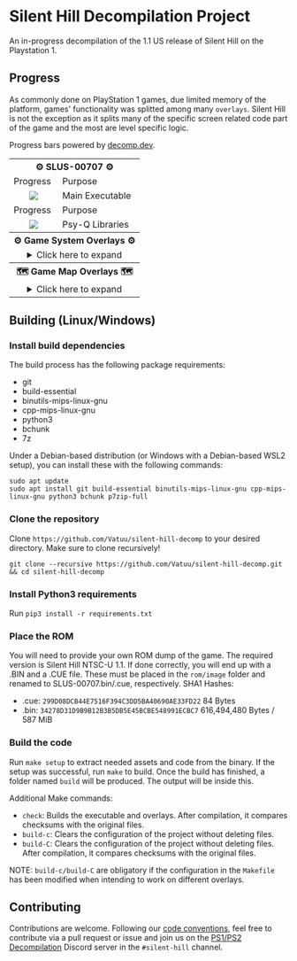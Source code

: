 # Silent Hill Decompilation Project

An in-progress decompilation of the 1.1 US release of Silent Hill on the Playstation 1.

## Progress
As commonly done on PlayStation 1 games, due limited memory of the platform, games' functionality was splitted among many `overlays`. Silent Hill is not the exception as it splits many of the specific screen related code part of the game and the most are level specific logic.

Progress bars powered by [decomp.dev](https://decomp.dev).

<table align=center>
    <tbody>
        <tr>
            <th colspan=3>⚙ SLUS-00707 ⚙</th>
        </tr>
        <tr>
            <td>Progress</td>
            <td colspan=2>Purpose</td>
        </tr>
        <tr>
            <td align=center><img src="https://decomp.dev/Vatuu/silent-hill-decomp.svg?mode=shield&measure=code&category=main"/></td>
            <td colspan=2>Main Executable</td>
        </tr>
        <tr>
            <td>Progress</td>
            <td colspan=2>Purpose</td>
        </tr>
        <tr>
            <td align=center><img src="https://decomp.dev/Vatuu/silent-hill-decomp.svg?mode=shield&measure=code&category=sdk"/></td>
            <td colspan=2>Psy-Q Libraries</td>
        </tr>
        <tr>
            <th colspan=3>⚙ Game System Overlays ⚙</th>
        </tr>
        <tr>
            <td colspan=3 align=center>
<details>
<summary>Click here to expand</summary>
<!-- Github incorrectly parses it if it's indented... -->
<table>
    <tbody>
        <tr>
          <th colspan=3>🧟‍♂️⚔⚙🎮 BODYPROG.BIN 🎮⚙⚔🧟‍♂️</th>
        </tr>
        <tr>
            <td>Progress</td>
            <td colspan=2>Purpose</td>
        </tr>
        <tr>
            <td align=center><img src="https://decomp.dev/Vatuu/silent-hill-decomp.svg?mode=shield&measure=code&category=engine"/></td>
            <td colspan=2>Main Game Logic</td>
        </tr>
        <tr>
          <th colspan=3>👨‍💼 B_KONAMI.BIN 👨‍💼</th>
        </tr>
        <tr>
            <td>Progress</td>
            <td colspan=2>Purpose</td>
        </tr>
        <tr>
            <td align=center><img src="https://decomp.dev/Vatuu/silent-hill-decomp.svg?mode=shield&measure=code&unit=screens/b_konami/b_konami"/></td>
            <td colspan=2>Boot Screen Logic</td>
        </tr>
        <tr>
          <th colspan=3>🎞 STREAM.BIN 🎞</th>
        </tr>
        <tr>
            <td>Progress</td>
            <td colspan=2>Purpose</td>
        </tr>
        <tr>
            <td align=center><img src="https://decomp.dev/Vatuu/silent-hill-decomp.svg?mode=shield&measure=code&unit=screens/stream/stream&color=rgb(0,200,0)"/></td>
            <td>Full Motion Video Stream Logic</td>
        </tr>
        <tr>
          <th colspan=3>💾 SAVELOAD.BIN 💾</th>
        </tr>
        <tr>
            <td>Progress</td>
            <td colspan=2>Purpose</td>
        </tr>
        <tr>
            <td align=center><img src="https://decomp.dev/Vatuu/silent-hill-decomp.svg?mode=shield&measure=code&unit=screens/saveload/saveload"/></td>
            <td colspan=2>Save and Load Screen Logic</td>
        </tr>
        <tr>
          <th colspan=3>📜 STF_ROLL.BIN 📜</th>
        </tr>
        <tr>
            <td>Progress</td>
            <td colspan=2>Purpose</td>
        </tr>
        <tr>
            <td align=center><img src="https://decomp.dev/Vatuu/silent-hill-decomp.svg?mode=shield&measure=code&unit=screens/credits/credits"/></td>
            <td colspan=2>Credits Roll Logic</td>
        </tr>
        <tr>
          <th colspan=3>🛠 OPTION.BIN 🛠</th>
        </tr>
        <tr>
            <td>Progress</td>
            <td colspan=2>Purpose</td>
        </tr>
        <tr>
            <td align=center><img src="https://decomp.dev/Vatuu/silent-hill-decomp.svg?mode=shield&measure=code&unit=screens/options/options"/></td>
            <td colspan=2>Options Screen Logic</td>
        </tr>
      </tbody>
    </table>
</details>
</td>
          <tr>
            <th colspan=3>🗺 Game Map Overlays 🗺</th>
          </tr>
          <tr>
            <td colspan=3 align=center>
<details>
<summary>Click here to expand</summary>
<!-- Github incorrectly parses it if it's indented... -->
<table>
    <tbody>
        <tr>
          <th colspan=3>🏙 MAP0_S00.BIN 🏙</th>
        </tr>
        <tr>
            <td>Progress</td>
            <td colspan=2>Location</td>
        </tr>
        <tr>
            <td align=center><img src="https://decomp.dev/Vatuu/silent-hill-decomp.svg?mode=shield&measure=code&unit=maps/map0_s00/map0_s00"/></td>
            <td colspan=2>Old Silent Hill</td>
        </tr>
        <tr>
          <th colspan=3>☕ MAP0_S01.BIN ☕</th>
        </tr>
        <tr>
            <td>Progress</td>
            <td colspan=2>Location</td>
        </tr>
        <tr>
            <td align=center><img src="https://decomp.dev/Vatuu/silent-hill-decomp.svg?mode=shield&measure=code&unit=maps/map0_s01/map0_s01"/></td>
            <td colspan=2>Cafe 5to2 (Old Silent Hill)</td>
        </tr>
        <tr>
          <th colspan=3>🏙➕ MAP0_S02.BIN ➕🏙</th>
        </tr>
        <tr>
            <td>Progress</td>
            <td colspan=2>Location</td>
        </tr>
        <tr>
            <td align=center><img src="https://decomp.dev/Vatuu/silent-hill-decomp.svg?mode=shield&measure=code&unit=maps/map0_s02/map0_s02"/></td>
            <td colspan=2>Bonus Unlockable Areas (Old Silent Hill)</td>
        </tr>
        <tr>
          <th colspan=3>🏫 MAP1_S00.BIN 🏫</th>
        </tr>
        <tr>
            <td>Progress</td>
            <td colspan=2>Location</td>
        </tr>
        <tr>
            <td align=center><img src="https://decomp.dev/Vatuu/silent-hill-decomp.svg?mode=shield&measure=code&unit=maps/map1_s00/map1_s00"/></td>
            <td colspan=2>School First Floor + Courtyard + Basement</td>
        </tr>
        <tr>
          <th colspan=3>🏫 MAP1_S01.BIN 🏫</th>
        </tr>
        <tr>
            <td>Progress</td>
            <td colspan=2>Location</td>
        </tr>
        <tr>
            <td align=center><img src="https://decomp.dev/Vatuu/silent-hill-decomp.svg?mode=shield&measure=code&unit=maps/map1_s01/map1_s01"/></td>
            <td colspan=2>School Second Floor</td>
        </tr>
        <tr>
          <th colspan=3>🏫 MAP1_S02.BIN 🏫</th>
        </tr>
        <tr>
            <td>Progress</td>
            <td colspan=2>Location</td>
        </tr>
        <tr>
            <td align=center><img src="https://decomp.dev/Vatuu/silent-hill-decomp.svg?mode=shield&measure=code&unit=maps/map1_s02/map1_s02"/></td>
            <td colspan=2>School First Floor + Courtyard (Otherworld)</td>
        </tr>
        <tr>
          <th colspan=3>🏫 MAP1_S03.BIN 🏫</th>
        </tr>
        <tr>
            <td>Progress</td>
            <td colspan=2>Location</td>
        </tr>
        <tr>
            <td align=center><img src="https://decomp.dev/Vatuu/silent-hill-decomp.svg?mode=shield&measure=code&unit=maps/map1_s03/map1_s03"/></td>
            <td colspan=2>School Second Floor + School Roof (Otherworld)</td>
        </tr>
        <tr>
          <th colspan=3>🏫 MAP1_S04.BIN 🏫</th>
        </tr>
            <td>Progress</td>
            <td>Location</td>
            <td>Note</td>
        </tr>
        <tr>
            <td align=center><img src="https://decomp.dev/Vatuu/silent-hill-decomp.svg?mode=shield&measure=code&unit=maps/map1_s04/map1_s05"/></td>
            <td>Unknown</td>
            <td>School Location, likely from the otherworld</td>
        </tr>
          <th colspan=3>🏫 MAP1_S05.BIN 🏫</th>
        </tr>
            <td>Progress</td>
            <td>Location</td>
            <td>Note</td>
        </tr>
        <tr>
            <td align=center><img src="https://decomp.dev/Vatuu/silent-hill-decomp.svg?mode=shield&measure=code&unit=maps/map1_s05/map1_s05"/></td>
            <td>Unknown</td>
            <td>School Location, likely from the otherworld</td>
        </tr>
          <th colspan=3>🏫 MAP1_S06.BIN 🏫</th>
        </tr>
        <tr>
            <td>Progress</td>
            <td colspan=2>Location</td>
        </tr>
        <tr>
            <td align=center><img src="https://decomp.dev/Vatuu/silent-hill-decomp.svg?mode=shield&measure=code&unit=maps/map1_s06/map1_s06"/></td>
            <td colspan=2>School First Floor + Basement (After Boss Fight)</td>
        </tr>
        <tr>
          <th colspan=3>🏙 MAP2_S00.BIN 🏙</th>
        </tr>
        <tr>
            <td>Progress</td>
            <td colspan=2>Location</td>
        </tr>
        <tr>
            <td align=center><img src="https://decomp.dev/Vatuu/silent-hill-decomp.svg?mode=shield&measure=code&unit=maps/map2_s00/map2_s00"/></td>
            <td colspan=2>Old Silent Hill (After finishing the School)</td>
        </tr>
        <tr>
          <th colspan=3>⛪ MAP2_S01.BIN ⛪</th>
        </tr>
        <tr>
            <td>Progress</td>
            <td colspan=2>Location</td>
        </tr>
        <tr>
            <td align=center><img src="https://decomp.dev/Vatuu/silent-hill-decomp.svg?mode=shield&measure=code&unit=maps/map2_s01/map2_s01"/></td>
            <td colspan=2>Church</td>
        </tr>
        <tr>
          <th colspan=3>🏙 MAP2_S02.BIN 🏙</th>
        </tr>
        <tr>
            <td>Progress</td>
            <td colspan=2>Location</td>
        </tr>
        <tr>
            <td align=center><img src="https://decomp.dev/Vatuu/silent-hill-decomp.svg?mode=shield&measure=code&unit=maps/map2_s02/map2_s02"/></td>
            <td colspan=2>Central Silent Hill</td>
        </tr>
        <tr>
          <th colspan=3>❔ MAP2_S03.BIN ❔</th>
        </tr>
        <tr>
            <td>Progress</td>
            <td>Location</td>
            <td>Note</td>
        </tr>
        <tr>
            <td align=center><img src="https://decomp.dev/Vatuu/silent-hill-decomp.svg?mode=shield&measure=code&unit=maps/map2_s03/map2_s03"/></td>
            <td>Unknown</td>
            <td>Location related to Central Silent Hill</td>
        </tr>
        <tr>
          <th colspan=3>👮‍♂️ MAP2_S04.BIN 👮‍♂️</th>
        </tr>
        <tr>
            <td>Progress</td>
            <td colspan=2>Location</td>
        </tr>
        <tr>
            <td align=center><img src="https://decomp.dev/Vatuu/silent-hill-decomp.svg?mode=shield&measure=code&unit=maps/map2_s04/map2_s04"/></td>
            <td colspan=2>Police Station (Central Silent Hill)</td>
        </tr>
        <tr>
          <th colspan=3>🏥 MAP3_S00.BIN 🏥</th>
        </tr>
        <tr>
            <td>Progress</td>
            <td>Location</td>
            <td>Note</td>
        </tr>
        <tr>
            <td align=center><img src="https://decomp.dev/Vatuu/silent-hill-decomp.svg?mode=shield&measure=code&unit=maps/map3_s00/map3_s00"/></td>
            <td>Unknown</td>
            <td>Hospital Location, possibly only covers the reception<br/>and the examination room, but not any of the rooms<br/>around it</td>
        </tr>
        <tr>
          <th colspan=3>🏥 MAP3_S01.BIN 🏥</th>
        </tr>
        <tr>
            <td>Progress</td>
            <td>Location</td>
            <td>Note</td>
        </tr>
        <tr>
            <td align=center><img src="https://decomp.dev/Vatuu/silent-hill-decomp.svg?mode=shield&measure=code&unit=maps/map3_s01/map3_s01"/></td>
            <td>Unknown</td>
            <td>Hospital Location, the rest of the first floor of the<br/>Hospital not covered by <code>MAP3_S00.BIN</code> and the basement</td>
        </tr>
        <tr>
          <th colspan=3>🏥 MAP3_S02.BIN 🏥</th>
        </tr>
        <tr>
            <td>Progress</td>
            <td>Location</td>
            <td>Note</td>
        </tr>
        <tr>
            <td align=center><img src="https://decomp.dev/Vatuu/silent-hill-decomp.svg?mode=shield&measure=code&unit=maps/map3_s02/map3_s02"/></td>
            <td>Unknown</td>
            <td>Hospital Location, the part when Harry is going<br/>through the elevator until it gets dark</td>
        </tr>
        <tr>
          <th colspan=3>🏥 MAP3_S03.BIN 🏥</th>
        </tr>
        <tr>
            <td>Progress</td>
            <td colspan=2>Location</td>
        </tr>
        <tr>
            <td align=center><img src="https://decomp.dev/Vatuu/silent-hill-decomp.svg?mode=shield&measure=code&unit=maps/map3_s03/map3_s03"/></td>
            <td colspan=2>Hospital Third and Second Floor (Otherworld)</td>
        </tr>
        <tr>
          <th colspan=3>🏥 MAP3_S04.BIN 🏥</th>
        </tr>
        <tr>
            <td>Progress</td>
            <td colspan=2>Location</td>
        </tr>
        <tr>
            <td align=center><img src="https://decomp.dev/Vatuu/silent-hill-decomp.svg?mode=shield&measure=code&unit=maps/map3_s04/map3_s04"/></td>
            <td colspan=2>Hospital First Floor (Otherworld)</td>
        </tr>
        <tr>
          <th colspan=3>🏥 MAP3_S05.BIN 🏥</th>
        </tr>
        <tr>
            <td>Progress</td>
            <td colspan=2>Location</td>
        </tr>
        <tr>
            <td align=center><img src="https://decomp.dev/Vatuu/silent-hill-decomp.svg?mode=shield&measure=code&unit=maps/map3_s05/map3_s05"/></td>
            <td colspan=2>Hospital Basement (Otherworld)</td>
        </tr>
        <tr>
          <th colspan=3>🏥 MAP3_S06.BIN 🏥</th>
        </tr>
        <tr>
            <td>Progress</td>
            <td colspan=2>Location</td>
        </tr>
        <tr>
            <td align=center><img src="https://decomp.dev/Vatuu/silent-hill-decomp.svg?mode=shield&measure=code&unit=maps/map3_s06/map3_s06"/></td>
            <td colspan=2>Hospital First Floor (After Otherworld section)</td>
        </tr>
        <tr>
          <th colspan=3>❔ MAP4_S00.BIN ❔</th>
        </tr>
        <tr>
            <td>Progress</td>
            <td colspan=2>Location</td>
        </tr>
        <tr>
            <td align=center><img src="https://decomp.dev/Vatuu/silent-hill-decomp.svg?mode=shield&measure=code&unit=maps/map4_s00/map4_s00"/></td>
            <td colspan=2>Unknown</td>
        </tr>
        <tr>
          <th colspan=3>💍 MAP4_S01.BIN 💍</th>
        </tr>
        <tr>
            <td>Progress</td>
            <td colspan=2>Location</td>
        </tr>
        <tr>
            <td align=center><img src="https://decomp.dev/Vatuu/silent-hill-decomp.svg?mode=shield&measure=code&unit=maps/map4_s01/map4_s01"/></td>
            <td colspan=2>Green Lion Antique Shop (Normal and Otherworld)</td>
        </tr>
        <tr>
          <th colspan=3>❔ MAP4_S02.BIN ❔</th>
        </tr>
        <tr>
            <td>Progress</td>
            <td>Location</td>
            <td>Note</td>
        </tr>
        <tr>
            <td align=center><img src="https://decomp.dev/Vatuu/silent-hill-decomp.svg?mode=shield&measure=code&unit=maps/map4_s02/map4_s02"/></td>
            <td>Unknown</td>
            <td>Likely one of the two parts where Harry goes through<br/>Central Silent Hill (Otherworld)</td>
        </tr>
        <tr>
          <th colspan=3>🛍 MAP4_S03.BIN 🛍</th>
        </tr>
        <tr>
            <td>Progress</td>
            <td colspan=2>Location</td>
        </tr>
        <tr>
            <td align=center><img src="https://decomp.dev/Vatuu/silent-hill-decomp.svg?mode=shield&measure=code&unit=maps/map4_s03/map4_s03"/></td>
            <td colspan=2>Mall and Boss Fight</td>
        </tr>
        <tr>
          <th colspan=3>🏥 MAP4_S04.BIN 🏥</th>
        </tr>
        <tr>
            <td>Progress</td>
            <td>Location</td>
            <td>Note</td>
        </tr>
        <tr>
            <td align=center><img src="https://decomp.dev/Vatuu/silent-hill-decomp.svg?mode=shield&measure=code&unit=maps/map4_s04/map4_s04"/></td>
            <td>Hospital First Floor</td>
            <td>Cutscene with Lisa after finding an altar in Green Lion<br/>and meeting Lisa again after Mall Boss Fight</td>
        </tr>
        <tr>
          <th colspan=3>❔ MAP4_S05.BIN ❔</th>
        </tr>
        <tr>
            <td>Progress</td>
            <td>Location</td>
            <td>Note</td>
        </tr>
        <tr>
            <td align=center><img src="https://decomp.dev/Vatuu/silent-hill-decomp.svg?mode=shield&measure=code&unit=maps/map4_s05/map4_s05"/></td>
            <td>Unknown</td>
            <td>Likely one of the two parts where Harry goes through<br/>Central Silent Hill (Otherworld)</td>
        </tr>
        <tr>
          <th colspan=3>❔ MAP4_S06.BIN ❔</th>
        </tr>
        <tr>
            <td>Progress</td>
            <td colspan=2>Location</td>
        </tr>
        <tr>
            <td align=center><img src="https://decomp.dev/Vatuu/silent-hill-decomp.svg?mode=shield&measure=code&unit=maps/map4_s06/map4_s06"/></td>
            <td colspan=2>Unknown</td>
        </tr>
        <tr>
          <th colspan=3>💧 MAP5_S00.BIN 💧</th>
        </tr>
        <tr>
            <td>Progress</td>
            <td colspan=2>Location</td>
        </tr>
        <tr>
            <td align=center><img src="https://decomp.dev/Vatuu/silent-hill-decomp.svg?mode=shield&measure=code&unit=maps/map5_s00/map5_s00"/></td>
            <td colspan=2>Sewers (Low and High levels)</td>
        </tr>
        <tr>
          <th colspan=3>🏙🍹 MAP5_S01.BIN 🍹🏙</th>
        </tr>
        <tr>
            <td>Progress</td>
            <td colspan=2>Location</td>
        </tr>
        <tr>
            <td align=center><img src="https://decomp.dev/Vatuu/silent-hill-decomp.svg?mode=shield&measure=code&unit=maps/map5_s01/map5_s01"/></td>
            <td colspan=2>Silent Hill Resort Area</td>
        </tr>
        <tr>
          <th colspan=3>🍻🏪 MAP5_S02.BIN 🏪🍻</th>
        </tr>
        <tr>
            <td>Progress</td>
            <td colspan=2>Locations</td>
        </tr>
        <tr>
            <td align=center><img src="https://decomp.dev/Vatuu/silent-hill-decomp.svg?mode=shield&measure=code&unit=maps/map5_s02/map5_s02"/></td>
            <td colspan=2>Annie's Bar and Indian Runner (Resort Area)</td>
        </tr>
        <tr>
          <th colspan=3>🏨 MAP5_S03.BIN 🏨</th>
        </tr>
        <tr>
            <td>Progress</td>
            <td colspan=2>Location</td>
        </tr>
        <tr>
            <td align=center><img src="https://decomp.dev/Vatuu/silent-hill-decomp.svg?mode=shield&measure=code&unit=maps/map5_s03/map5_s03"/></td>
            <td colspan=2>Norman's Motel (Resort Area)</td>
        </tr>
        <tr>
          <th colspan=3>🏙🍹 MAP6_S00.BIN 🍹🏙</th>
        </tr>
        <tr>
            <td>Progress</td>
            <td colspan=2>Location</td>
        </tr>
        <tr>
            <td align=center><img src="https://decomp.dev/Vatuu/silent-hill-decomp.svg?mode=shield&measure=code&unit=maps/map6_s00/map6_s00"/></td>
            <td colspan=2>Silent Hill Resort Area (Otherworld)</td>
        </tr>
        <tr>
          <th colspan=3>🛥 MAP6_S01.BIN 🛥</th>
        </tr>
        <tr>
            <td>Progress</td>
            <td colspan=2>Location</td>
        </tr>
        <tr>
            <td align=center><img src="https://decomp.dev/Vatuu/silent-hill-decomp.svg?mode=shield&measure=code&unit=maps/map6_s01/map6_s01"/></td>
            <td colspan=2>Boat (Lakeside Pier)</td>
        </tr>
        <tr>
          <th colspan=3>🌊 MAP6_S02.BIN 🌊</th>
        </tr>
        <tr>
            <td>Progress</td>
            <td colspan=2>Location</td>
        </tr>
        <tr>
            <td align=center><img src="https://decomp.dev/Vatuu/silent-hill-decomp.svg?mode=shield&measure=code&unit=maps/map6_s02/map6_s02"/></td>
            <td colspan=2>Lakeside Pier</td>
        </tr>
        <tr>
          <th colspan=3>💧 MAP6_S03.BIN 💧</th>
        </tr>
        <tr>
            <td>Progress</td>
            <td colspan=2>Location</td>
        </tr>
        <tr>
            <td align=center><img src="https://decomp.dev/Vatuu/silent-hill-decomp.svg?mode=shield&measure=code&unit=maps/map6_s03/map6_s03"/></td>
            <td colspan=2>Sewer (Connecting to Lakeside Amusement Park)</td>
        </tr>
        <tr>
          <th colspan=3>👮‍♀️🧙‍♀️ MAP6_S04.BIN 🧙‍♀️👮‍♀️</th>
        </tr>
        <tr>
            <td>Progress</td>
            <td colspan=2>Location</td>
        </tr>
        <tr>
            <td align=center><img src="https://decomp.dev/Vatuu/silent-hill-decomp.svg?mode=shield&measure=code&unit=maps/map6_s04/map6_s04"/></td>
            <td colspan=2>Cybil Boss Fight and Dahlia kidnapping Alessa cutscene</td>
        </tr>
        <tr>
          <th colspan=3>❔ MAP6_S05.BIN ❔</th>
        </tr>
        <tr>
            <td>Progress</td>
            <td colspan=2>Location</td>
        </tr>
        <tr>
            <td align=center><img src="https://decomp.dev/Vatuu/silent-hill-decomp.svg?mode=shield&measure=code&unit=maps/map6_s05/map6_s05"/></td>
            <td colspan=2>Unknown</td>
        </tr>
        <tr>
          <th colspan=3>🏥 MAP7_S00.BIN 🏥</th>
        </tr>
        <tr>
            <td>Progress</td>
            <td>Location</td>
            <td>Note</td>
        </tr>
        <tr>
            <td align=center><img src="https://decomp.dev/Vatuu/silent-hill-decomp.svg?mode=shield&measure=code&unit=maps/map7_s00/map7_s00"/></td>
            <td colspan=2>Hospital First Floor (Nowhere)</td>
        </tr>
        <tr>
          <th colspan=3>❔ MAP7_S01.BIN ❔</th>
        </tr>
        <tr>
            <td>Progress</td>
            <td>Location</td>
            <td>Note</td>
        </tr>
        <tr>
            <td align=center><img src="https://decomp.dev/Vatuu/silent-hill-decomp.svg?mode=shield&measure=code&unit=maps/map7_s01/map7_s01"/></td>
            <td>Unknown</td>
            <td>Nowever related</td>
        </tr>
        <tr>
          <th colspan=3>❔ MAP7_S02.BIN ❔</th>
        </tr>
        <tr>
            <td>Progress</td>
            <td>Location</td>
            <td>Note</td>
        </tr>
        <tr>
            <td align=center><img src="https://decomp.dev/Vatuu/silent-hill-decomp.svg?mode=shield&measure=code&unit=maps/map7_s02/map7_s02"/></td>
            <td>Unknown</td>
            <td>Nowhere is a really confusing part of the game, specially<br/>this overlay as it contain parts of the previous one, despite<br/>that this now contain references to the cutscene where<br/>Alessa struggle against Dahlia</td>
        </tr>
        <tr>
          <th colspan=3>👿 MAP7_S03.BIN 👿</th>
        </tr>
        <tr>
            <td>Progress</td>
            <td colspan=2>Location</td>
        </tr>
        <tr>
            <td align=center><img src="https://decomp.dev/Vatuu/silent-hill-decomp.svg?mode=shield&measure=code&unit=maps/map7_s03/map7_s03"/></td>
            <td colspan=2>Final Boss Fight</td>
        </tr>
      </tbody>
    </table>
</details>
</td>
    </tbody>
</table>

## Building (Linux/Windows)

### Install build dependencies
The build process has the following package requirements:
- git
- build-essential
- binutils-mips-linux-gnu
- cpp-mips-linux-gnu
- python3
- bchunk
- 7z

Under a Debian-based distribution (or Windows with a Debian-based WSL2 setup), you can install these with the following commands:
```
sudo apt update
sudo apt install git build-essential binutils-mips-linux-gnu cpp-mips-linux-gnu python3 bchunk p7zip-full
```

### Clone the repository
Clone `https://github.com/Vatuu/silent-hill-decomp` to your desired directory. Make sure to clone recursively!
```
git clone --recursive https://github.com/Vatuu/silent-hill-decomp.git && cd silent-hill-decomp
```

### Install Python3 requirements
Run `pip3 install -r requirements.txt`

### Place the ROM
You will need to provide your own ROM dump of the game. The required version is Silent Hill NTSC-U 1.1.
If done correctly, you will end up with a .BIN and a .CUE file. These must be placed in the `rom/image` folder and renamed to SLUS-00707.bin/.cue, respectively.
SHA1 Hashes:
- .cue: `299D08DCB44E7516F394C3DD5BA40690AE33FD22` 84 Bytes
- .bin: `34278D31D9B9B12B3B5DB5E45BCBE548991ECBC7` 616,494,480 Bytes / 587 MiB

### Build the code
Run `make setup` to extract needed assets and code from the binary.
If the setup was successful, run `make` to build.
Once the build has finished, a folder named `build` will be produced. The output will be inside this.

Additional Make commands:
* `check`: Builds the executable and overlays. After compilation, it compares checksums with the original files.
* `build-c`: Clears the configuration of the project without deleting files.
* `build-C`: Clears the configuration of the project without deleting files. After compilation, it compares checksums with the original files.

NOTE: `build-c/build-C` are obligatory if the configuration in the `Makefile` has been modified when intending to work on different overlays.

## Contributing
Contributions are welcome. Following our [code conventions](https://github.com/Vatuu/silent-hill-decomp/blob/master/docs/Coding%20Conventions.md), feel free to contribute via a pull request or issue and join us on the [PS1/PS2 Decompilation](https://discord.gg/VwCPdfbxgm) Discord server in the `#silent-hill` channel.
